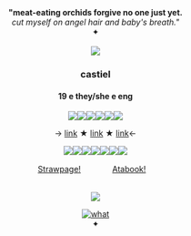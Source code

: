 <div align="center">
  <b>"meat-eating orchids forgive no one just yet.</b><br>
  <i>cut myself on angel hair and baby's breath."</i>
  <br>
✦
</div>
    <br>
<div align="center">
  <a href="https://open.spotify.com/track/6a5EAvqxCySEtHuKuG5Map?si=5d72f5c257074818"><img src="https://files.catbox.moe/d915s6.gif" align="center"/></a><br>
</div>
<h3 align="center">castiel</h3>
<h4 align="center">19 e they/she e eng </h4>
<div align="center">
  <p><img src="https://files.catbox.moe/s07go9.png"><img src="URL"><img src="URL"><img src="URL"><img src="URL"><img src="URL">


-> [link](/yaoyao-template) ★ [link](/yaoyao-template) ★ [link](/yaoyao-template)<-

<img src="URL"><img src="URL"><img src="URL"><img src="URL"><img src="URL"><img src="URL"><img src="URL">
<div align="center">
  <a href="https://unbrokenblade.straw.page/">Strawpage!</a>ㅤㅤㅤㅤ
  <a href="https://ayakashibakeneko.atabook.org/">Atabook!</a>ㅤ
</div>
  <br>
  
![](https://komarev.com/ghpvc/?username=lukai-hwei&label=visitors+++&color=2d2f59)
<br>
  </p>
</div>
<div align="center">
  
  <a href="https://www.last.fm/user/trufflealexs"><img src="https://lastfm-recently-played.vercel.app/api?user=trufflealexs&footer_style=compact_stats&count=1&width=400&loved=true&header_style=none&bg_color=151B1C" alt="what"></a>
  <br>
✦
  
</div>
